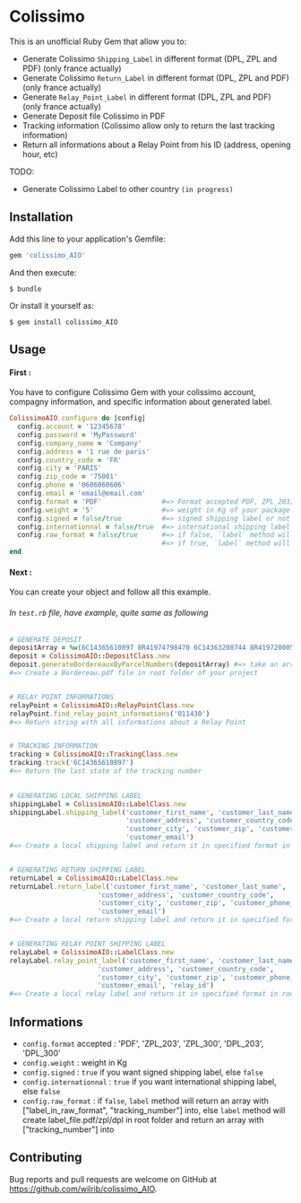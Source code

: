 # Colissimo

This is an unofficial Ruby Gem that allow you to:
- Generate Colissimo `Shipping_Label` in different format (DPL, ZPL and PDF) (only france actually)
- Generate Colissimo `Return_Label` in different format (DPL, ZPL and PDF) (only france actually)
- Generate `Relay_Point_Label` in different format (DPL, ZPL and PDF) (only france actually)
- Generate Deposit file Colissimo in PDF
- Tracking information (Colissimo allow only to return the last tracking information)
- Return all informations about a Relay Point from his ID (address, opening hour, etc)

TODO:
- Generate Colissimo Label to other country `(in progress)`

## Installation

Add this line to your application's Gemfile:

```ruby
gem 'colissimo_AIO'
```

And then execute:

    $ bundle

Or install it yourself as:

    $ gem install colissimo_AIO

## Usage

#### First :

You have to configure Colissimo Gem with your colissimo account, compagny information, and specific information about generated label.

```ruby
ColissimoAIO.configure do |config|
  config.account = '12345678'
  config.password = 'MyPassword'
  config.company_name = 'Company'
  config.address = '1 rue de paris'
  config.country_code = 'FR'
  config.city = 'PARIS'
  config.zip_code = '75001'
  config.phone = '0606060606'
  config.email = 'email@email.com'
  config.format = 'PDF'               #=> Format accepted PDF, ZPL_203/ZPL_300, DPL_203/DPL_300
  config.weight = '5'                 #=> weight in Kg of your package
  config.signed = false/true          #=> signed shipping label or not
  config.internationnal = false/true  #=> international shipping label or not
  config.raw_format = false/true      #=> if false, `label` method will return an array with ["label_in_raw_format", "tracking_number"] into
                                      #=> if true, `label` method will create label_file.pdf/zpl/dpl and return an array with ["tracking_number"] into
end
```


#### Next :

You can create your object and follow all this example.
###### In `test.rb` file, have example, quite same as following
```ruby
# GENERATE DEPOSIT
depositArray = %w(6C14365610897 8R41974798470 6C14363208744 8R41972000544)
deposit = ColissimoAIO::DepositClass.new
deposit.generateBordereauxByParcelNumbers(depositArray) #=> take an array of tracking number
#=> Create a Bordereau.pdf file in root folder of your project


# RELAY POINT INFORMATIONS
relayPoint = ColissimoAIO::RelayPointClass.new
relayPoint.find_relay_point_informations('011430')
#=> Return string with all informations about a Relay Point


# TRACKING INFORMATION
tracking = ColissimoAIO::TrackingClass.new
tracking.track('6C14365610897')
#=> Return the last state of the tracking number

 
# GENERATING LOCAL SHIPPING LABEL
shippingLabel = ColissimoAIO::LabelClass.new
shippingLabel.shipping_label('customer_first_name', 'customer_last_name', 
                             'customer_address', 'customer_country_code', 
                             'customer_city', 'customer_zip', 'customer_phone_number',
                             'customer_email')
#=> Create a local shipping label and return it in specified format in root folder of your project if `raw_format = true`, else return an array with label in raw format + tracking number


# GENERATING RETURN SHIPPING LABEL
returnLabel = ColissimoAIO::LabelClass.new
returnLabel.return_label('customer_first_name', 'customer_last_name', 
                      'customer_address', 'customer_country_code', 
                      'customer_city', 'customer_zip', 'customer_phone_number',
                      'customer_email')
#=> Create a local return shipping label and return it in specified format in root folder of your project if `raw_format = true`, else return an array with label in raw format + tracking number


# GENERATING RELAY POINT SHIPPING LABEL
relayLabel = ColissimoAIO::LabelClass.new
relayLabel.relay_point_label('customer_first_name', 'customer_last_name', 
                      'customer_address', 'customer_country_code', 
                      'customer_city', 'customer_zip', 'customer_phone_number',
                      'customer_email', 'relay_id') 
#=> Create a local relay label and return it in specified format in root folder of your project if `raw_format = true`, else return an array with label in raw format + tracking number
```


## Informations

- `config.format` accepted : 'PDF', 'ZPL_203', 'ZPL_300', 'DPL_203', 'DPL_300'
- `config.weight` : weight in Kg
- `config.signed` : `true` if you want signed shipping label, else `false`
- `config.internationnal` : `true` if you want international shipping label, else `false`
- `config.raw_format` : if `false`, `label` method will return an array with ["label_in_raw_format", "tracking_number"] into, else `label` method will create label_file.pdf/zpl/dpl in root folder and return an array with ["tracking_number"] into



## Contributing

Bug reports and pull requests are welcome on GitHub at https://github.com/wilrib/colissimo_AIO.
